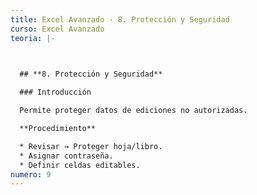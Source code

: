 ```yaml
---
title: Excel Avanzado - 8. Protección y Seguridad
curso: Excel Avanzado
teoria: |-
  


  ## **8. Protección y Seguridad**

  ### Introducción

  Permite proteger datos de ediciones no autorizadas.

  **Procedimiento**

  * Revisar → Proteger hoja/libro.
  * Asignar contraseña.
  * Definir celdas editables.
numero: 9
---
```

